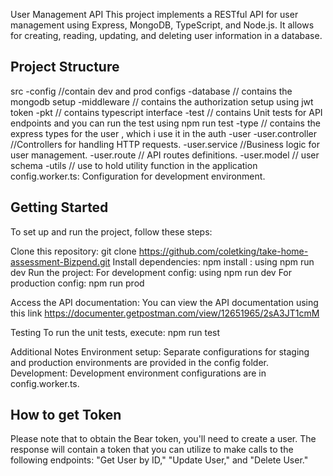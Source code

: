 User Management API
This project implements a RESTful API for user management using Express, MongoDB, TypeScript, and Node.js. It allows for creating, reading, updating, and deleting user information in a database.

## Project Structure
src
-config //contain dev and prod configs 
-database // contains the mongodb setup
-middleware // contains the authorization setup using jwt token
-pkt // contains typescript interface
-test // contains Unit tests for API endpoints and you can run the test using npm run test
-type // contains the express types for the user , which i use it in the auth
-user 
 -user.controller //Controllers for handling HTTP requests.
 -user.service //Business logic for user management.
 -user.route // API routes definitions.
 -user.model // user schema 
-utils // use to hold utility function in the application
config.worker.ts: Configuration for development environment.


## Getting Started
To set up and run the project, follow these steps:

Clone this repository:
git clone https://github.com/coletking/take-home-assessment-Bizpend.git
Install dependencies:
npm install : using npm run dev
Run the project:
For development config: using npm run dev
For production config: npm run prod

Access the API documentation:
You can view the API documentation using this link https://documenter.getpostman.com/view/12651965/2sA3JT1cmM

Testing
To run the unit tests, execute: npm run test

Additional Notes
Environment setup: Separate configurations for staging and production environments are provided in the config folder.
Development: Development environment configurations are in config.worker.ts.

## How to get Token

Please note that to obtain the Bear token, you'll need to create a user. The response will contain a token that you can utilize to make calls to the following endpoints: "Get User by ID," "Update User," and "Delete User."